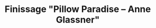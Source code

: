 ---
location: kulturdrogerie
title: Finissage "Pillow Paradise – Anne Glassner"
start: 2022-06-26 18:00:00
---